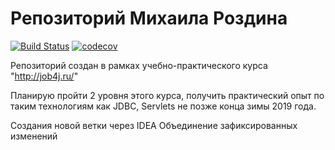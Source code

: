 # Репозиторий Михаила Роздина
[![Build Status](https://travis-ci.org/mishan74/job4j.svg?branch=master)](https://travis-ci.org/mishan74/job4j)
[![codecov](https://codecov.io/gh/mishan74/job4j/branch/master/graph/badge.svg)](https://codecov.io/gh/mishan74/job4j)

Репозиторий создан в рамках учебно-практического курса "http://job4j.ru/"

Планирую пройти 2 уровня этого курса, получить практический опыт по таким технологиям как JDBC, Servlets не позже конца зимы 2019 года.

Создания новой ветки через IDEA
Объединение зафиксированных изменений
